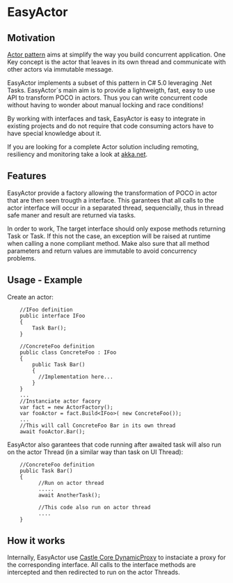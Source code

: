 EasyActor
=========

Motivation
--------------
[Actor pattern](https://en.wikipedia.org/wiki/Actor_model) aims at simplify the way you build concurrent application. One Key concept is the actor that leaves in its own thread and communicate with other actors via immutable message.

EasyActor implements a subset of this pattern in C# 5.0 leveraging .Net Tasks.
EasyActor´s main aim is to provide a lightweigth, fast, easy to use API to transform POCO in actors. Thus you can write concurrent code without having to wonder about manual locking and race conditions!

By working with interfaces and task, EasyActor is easy to integrate in existing projects and do not require that code consuming actors have to have special knowledge about it.

If you are looking for a complete Actor solution including remoting, resiliency and monitoring take a look at [akka.net](http://getakka.net/).


Features
--------

EasyActor provide a factory allowing the transformation of POCO in actor that are then seen trougth a interface.
This garantees that all calls to the actor interface will occur in a separated thread, sequencially, thus in thread safe maner and result are returned via tasks.

In order to work, The target interface should only expose methods returning Task or Task<T>.
If this not the case, an exception will be raised at runtime when calling a none compliant method.
Make also sure that all method parameters and return values are immutable to avoid concurrency problems.


Usage - Example
--------------

Create an actor:

		//IFoo definition
		public interface IFoo
		{
		    Task Bar();
		}
		
		//ConcreteFoo definition
		public class ConcreteFoo : IFoo
		{
		    public Task Bar()
		    {
		      //Implementation here...
		    }
		}
		...
		//Instanciate actor facory
		var fact = new ActorFactory();
		var fooActor = fact.Build<IFoo>( new ConcreteFoo());
		...
		//This will call ConcreteFoo Bar in its own thread
		await fooActor.Bar();
		
		
EasyActor also garantees that code running after awaited task will also run on the actor Thread (in a similar way than task on UI Thread):

		//ConcreteFoo definition
		public Task Bar()
		{
		      //Run on actor thread
		      .....
		      await AnotherTask();
		      
		      //This code also run on actor thread
		      ....
		}

How it works
------------
Internally, EasyActor use [Castle Core DynamicProxy](https://github.com/castleproject/Core) to instaciate a proxy for the corresponding interface.
All calls to the interface methods are intercepted and then redirected to run on the actor Threads.

